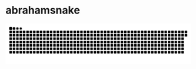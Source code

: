 # abrahamsnake

![Contribution eating snake](https://raw.githubusercontent.com/whoabuddy/whoabuddy/gh-pages/github-contribution-grid-snake.svg)
